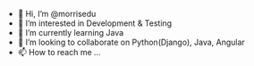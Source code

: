 - 👋 Hi, I’m @morrisedu
- 👀 I’m interested in Development & Testing
- 🌱 I’m currently learning Java
- 💞️ I’m looking to collaborate on Python(Django), Java, Angular
- 📫 How to reach me ...

<!---
morrisedu/morrisedu is a ✨ special ✨ repository because its `README.md` (this file) appears on your GitHub profile.
You can click the Preview link to take a look at your changes.
--->
